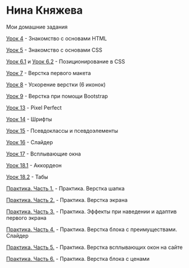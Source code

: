 # Нина Княжева

Мои домашние задания


[Урок 4](https://ninaknyazheva.github.io/lesson_4/src/index.html "Перейти по ссылке") - Знакомство с основами HTML
  
[Урок 5](https://ninaknyazheva.github.io/lesson_5/src/index.html "Перейти по ссылке") - Знакомство с основами CSS

[Урок 6.1](https://ninaknyazheva.github.io/lesson_6/1/src/index.html "Перейти по ссылке") и [Урок 6.2](https://ninaknyazheva.github.io/lesson_6/2/src/index.html "Перейти по ссылке") - Позиционирование в CSS

[Урок 7](https://ninaknyazheva.github.io/lesson_7/src/index.html "Перейти по ссылке") - Верстка первого макета

[Урок 8](https://ninaknyazheva.github.io/lesson_8/src/index.html "Перейти по ссылке") - Ускорение верстки (6 иконок)

[Урок 9](https://ninaknyazheva.github.io/lesson_9/src/index.html "Перейти по ссылке") - Верстка при помощи Bootstrap

[Урок 13](https://ninaknyazheva.github.io/lesson_13/src/index.html "Перейти по ссылке") - Pixel Perfect

[Урок 14](https://ninaknyazheva.github.io/lesson_14/index.html "Перейти по ссылке")  - Шрифты

[Урок 15](https://ninaknyazheva.github.io/lesson_15/src/index.html "Перейти по ссылке") - Псевдоклассы и псевдоэлементы

[Урок 16](https://ninaknyazheva.github.io/lesson_16/src/index.html "Перейти по ссылке") - Слайдер

[Урок 17](https://ninaknyazheva.github.io/lesson_17/src/index.html "Перейти по ссылке") - Всплывающие окна

[Урок 18.1](https://ninaknyazheva.github.io/lesson_18.1/src/index.html "Перейти по ссылке") - Аккордеон

[Урок 18.2](https://ninaknyazheva.github.io/lesson_18.2/src/index.html "Перейти по ссылке") - Табы

[Практика. Часть 1.](https://ninaknyazheva.github.io/project/src/index.html "Перейти по ссылке") - Практика. Верстка шапка

[Практика. Часть 2.](https://ninaknyazheva.github.io/project%202/src/index.html "Перейти по ссылке") - Практика. Верстка экрана

[Практика. Часть 3.](https://ninaknyazheva.github.io/project_3/src/index.html "Перейти по ссылке") - Практика. Эффекты при наведении и адаптив первого экрана

[Практика. Часть 4.](https://ninaknyazheva.github.io/project_4/src/index.html "Перейти по ссылке") - Практика. Верстка блока с преимуществами. Слайдер

[Практика. Часть 5.](https://ninaknyazheva.github.io/project_5/src/index.html "Перейти по ссылке") -  Практика. Верстка всплывающих окон на сайте

[Практика. Часть 6.](https://ninaknyazheva.github.io/project_6/src/index.html "Перейти по ссылке") -  Практика. Верстка блока с ценами

